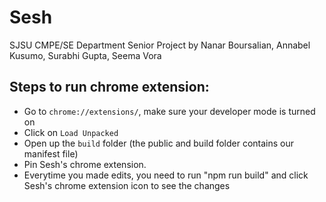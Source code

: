 # Sesh
SJSU CMPE/SE Department Senior Project by Nanar Boursalian, Annabel Kusumo, Surabhi Gupta, Seema Vora


## Steps to run chrome extension:
- Go to `chrome://extensions/`, make sure your developer mode is turned on
- Click on `Load Unpacked`
- Open up the `build` folder (the public and build folder contains our manifest file)
- Pin Sesh's chrome extension.
- Everytime you made edits, you need to run "npm run build" and click Sesh's chrome extension icon to see the changes

